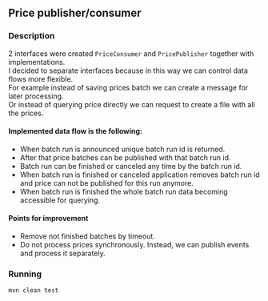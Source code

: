 ## Price publisher/consumer

### Description
2 interfaces were created `PriceConsumer` and `PricePublisher` together with implementations.  
I decided to separate interfaces because in this way we can control data flows more flexible.  
For example instead of saving prices batch we can create a message for later processing.  
Or instead of querying price directly we can request to create a file with all the prices.

#### Implemented data flow is the following:
- When batch run is announced unique batch run id is returned.
- After that price batches can be published with that batch run id.
- Batch run can be finished or canceled any time by the batch run id.
- When batch run is finished or canceled application removes batch run id and price can not be published for this run anymore.
- When batch run is finished the whole batch run data becoming accessible for querying.

#### Points for improvement
- Remove not finished batches by timeout.
- Do not process prices synchronously. Instead, we can publish events and process it separately.

### Running
`mvn clean test`